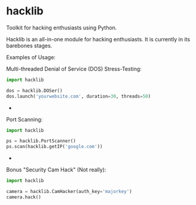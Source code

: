 # hacklib
Toolkit for hacking enthusiasts using Python.

Hacklib is an all-in-one module for hacking enthusiasts. It is currently in its barebones stages.

Examples of Usage:

Multi-threaded Denial of Service (DOS) Stress-Testing:
```python
import hacklib

dos = hacklib.DOSer()
dos.launch('yourwebsite.com', duration=30, threads=50)
```
-
Port Scanning:
```python
import hacklib

ps = hacklib.PortScanner()
ps.scan(hacklib.getIP('google.com'))
```
-
Bonus "Security Cam Hack" (Not really):

```python
import hacklib

camera = hacklib.CamHacker(auth_key='majorkey')
camera.hack()
